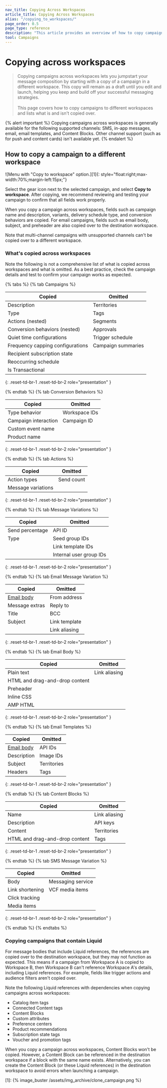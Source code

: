 ```yaml
---
nav_title: Copying Across Workspaces
article_title: Copying Across Workspaces
alias: "/copying_to_workspaces/"
page_order: 0.5
page_type: reference
description: "This article provides an overview of how to copy campaigns to different workspaces."
tool: Campaigns
---
```


# Copying across workspaces

> Copying campaigns across workspaces lets you jumpstart your message composition by starting with a copy of a campaign in a different workspace. This copy will remain as a draft until you edit and launch, helping you keep and build off your successful messaging strategies.<br><br>This page covers how to copy campaigns to different workspaces and lists what is and isn't copied over.

{% alert important %}
Copying campaigns across workspaces is generally available for the following supported channels: SMS, in-app messages, email, email templates, and Content Blocks. Other channel support (such as for push and content cards) isn't available yet.
{% endalert %}

## How to copy a campaign to a different workspace

![Menu with "Copy to workspace" option.][1]{: style="float:right;max-width:70%;margin-left:15px;"}

Select the <i class="fas fa-cog"></i> gear icon next to the selected campaign, and select **Copy to workspace**. After copying, we recommend reviewing and testing your campaign to confirm that all fields work properly.

When you copy a campaign across workspaces, fields such as campaign name and description, variants, delivery schedule type, and conversion behaviors are copied. For email campaigns, fields such as email body, subject, and preheader are also copied over to the destination workspace. 

Note that multi-channel campaigns with unsupported channels can't be copied over to a different workspace.

### What's copied across workspaces

Note the following is not a comprehensive list of what is copied across workspaces and what is omitted. As a best practice, check the campaign details and test to confirm your campaign works as expected.

{% tabs %}
{% tab Campaigns %}

| Copied | Omitted |
|---|---|
| Description | Territories | 
| Type | Tags | 
| Actions (nested) | Segments | 
| Conversion behaviors (nested) | Approvals | 
| Quiet time configurations | Trigger schedule | 
| Frequency capping configurations | Campaign summaries | 
| Recipient subscription state |  | 
| Reoccurring schedule |  | 
| Is Transactional |  | 

{: .reset-td-br-1 .reset-td-br-2 role="presentation" }

{% endtab %}
{% tab Conversion Behaviors %}

| Copied | Omitted |
|---|---|
| Type behavior | Workspace IDs |
| Campaign interaction |  Campaign ID | 
| Custom event name |  | 
| Product name |  | 
{: .reset-td-br-1 .reset-td-br-2 role="presentation" }

{% endtab %}
{% tab Actions %}

| Copied | Omitted |
|---|---|
| Action types | Send count |
| Message variations |  |
{: .reset-td-br-1 .reset-td-br-2 role="presentation" }

{% endtab %}
{% tab Message Variations %}

| Copied | Omitted |
|---|---|
| Send percentage | API ID |
| Type |  Seed group IDs | 
|  |  Link template IDs | 
|  |  Internal user group IDs | 
{: .reset-td-br-1 .reset-td-br-2 role="presentation" }

{% endtab %}
{% tab Email Message Variation %}

| Copied | Omitted |
|---|---|
| [Email body]({{site.baseurl}}/user_guide/engagement_tools/campaigns/managing_campaigns/copying_to_workspace/?tab=email%20body) | From address |
| Message extras |  Reply to | 
| Title |  BCC | 
| Subject |  Link template | 
|  |  Link aliasing |
{: .reset-td-br-1 .reset-td-br-2 role="presentation" }

{% endtab %}
{% tab Email Body %}

| Copied | Omitted |
|---|---|
| Plain text | Link aliasing |
| HTML and drag-and-drop content |  | 
| Preheader |  | 
| Inline CSS |  | 
| AMP HTML |  |
{: .reset-td-br-1 .reset-td-br-2 role="presentation" }

{% endtab %}
{% tab Email Templates %}

| Copied | Omitted |
|---|---|
| [Email body]({{site.baseurl}}/user_guide/engagement_tools/campaigns/managing_campaigns/copying_to_workspace/?tab=email%20body) | API IDs |
| Description | Image IDs | 
| Subject | Territories | 
| Headers | Tags | 
{: .reset-td-br-1 .reset-td-br-2 role="presentation" }

{% endtab %}
{% tab Content Blocks %}

| Copied | Omitted |
|---|---|
| Name | Link aliasing |
| Description | API keys | 
| Content | Territories | 
| HTML and drag-and-drop content | Tags | 
{: .reset-td-br-1 .reset-td-br-2 role="presentation" }

{% endtab %}
{% tab SMS Message Variation %}

| Copied | Omitted |
|---|---|
| Body | Messaging service |
| Link shortening | VCF media items | 
| Click tracking |  | 
| Media items |  | 
{: .reset-td-br-1 .reset-td-br-2 role="presentation" }

{% endtab %}
{% endtabs %}

### Copying campaigns that contain Liquid

For message bodies that include Liquid references, the references are copied over to the destination workspace, but they may not function as expected. This means if a campaign from Workspace A is copied to Workspace B, then Workspace B can't reference Workspace A's details, including Liquid references. For example, fields like trigger actions and audience filters aren't copied over.

Note the following Liquid references with dependencies when copying campaigns across workspaces:

- Catalog item tags
- Connected Content tags
- Content Blocks
- Custom attributes
- Preference centers
- Product recommendations
- Subscription state tags
- Voucher and promotion tags

When you copy a campaign across workspaces, Content Blocks won't be copied. However, a Content Block can be referenced in the destination workspace if a block with the same name exists. Alternatively, you can create the Content Block (or these Liquid references) in the destination workspace to avoid errors when launching a campaign.

[1]: {% image_buster /assets/img_archive/clone_campaign.png %}

